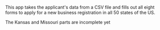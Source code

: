 This app takes the applicant's data from a CSV file and fills out all eight forms to apply for a new business registration in all 50 states of the US.

The Kansas and Missouri parts are incomplete yet

